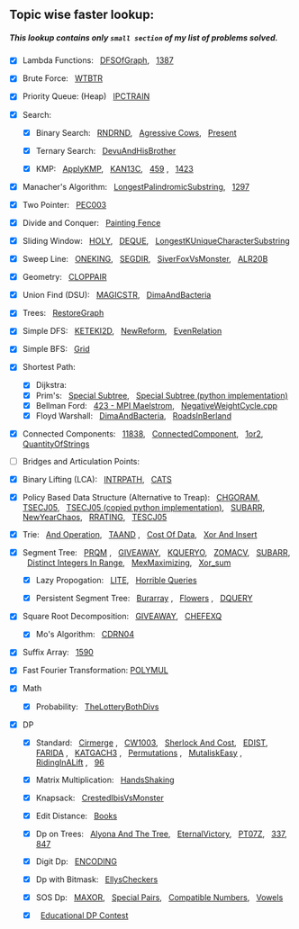## Topic wise faster lookup:
   ##### This lookup contains only ```small section``` of my list of problems solved.

- [x] Lambda Functions: &nbsp; [DFSOfGraph](https://github.com/harshraj22/problem_solving/blob/master/solution/geeksforgeeks/DFSOfGraph.cpp), &nbsp; [1387](https://github.com/harshraj22/problem_solving/blob/master/solution/leetcode/1387.cpp)

- [x] Brute Force: &nbsp; [WTBTR](https://github.com/harshraj22/problem_solving/blob/master/solution/codechef/WTBTR.cpp)

- [x] Priority Queue: (Heap) &nbsp; [IPCTRAIN](https://github.com/harshraj22/problem_solving/blob/master/solution/codechef/IPCTRAIN.cpp) 

- [x] Search: &nbsp;
	- [x] Binary Search: &nbsp; [RNDRND](https://github.com/harshraj22/problem_solving/blob/master/solution/codechef/RNDRND.cpp), &nbsp; [Agressive Cows](https://github.com/harshraj22/problem_solving/blob/master/solution/spoj/Aggressive_cows.cpp), &nbsp; [Present](https://github.com/harshraj22/problem_solving/blob/master/solution/codeforces/Present.cpp)

	- [x] Ternary Search: &nbsp; [DevuAndHisBrother](https://github.com/harshraj22/problem_solving/blob/master/solution/codeforces/DevuAndHisBrother.cpp)

	- [x] KMP: &nbsp; [ApplyKMP](https://github.com/harshraj22/problem_solving/blob/master/solution/HackerEarth_solutions/ApplyKMP.cpp), &nbsp; [KAN13C](https://github.com/harshraj22/problem_solving/blob/master/solution/codechef/KAN13C.cpp), &nbsp; [459](https://github.com/harshraj22/problem_solving/blob/master/solution/leetcode/459.cpp) , &nbsp; [1423](https://github.com/harshraj22/problem_solving/blob/master/solution/timus/1423.cpp)  
 

- [x] Manacher's Algorithm: &nbsp; [LongestPalindromicSubstring](https://github.com/harshraj22/problem_solving/blob/master/solution/interviewbit/LongestPalindromicSubstring.cpp), &nbsp; [1297](https://github.com/harshraj22/problem_solving/blob/master/solution/timus/1297.cpp)

- [x] Two Pointer: &nbsp; [PEC003](https://github.com/harshraj22/problem_solving/blob/master/solution/codechef/PEC003.cpp)

- [x] Divide and Conquer: &nbsp; [Painting Fence](https://github.com/harshraj22/problem_solving/blob/master/solution/codeforces/PaintingFence.cpp)

- [x] Sliding Window: &nbsp; [HOLY](https://github.com/harshraj22/problem_solving/blob/master/solution/codechef/HOLY.cpp), &nbsp; [DEQUE](https://github.com/harshraj22/problem_solving/blob/master/solution/hacker_rank/DEQUE.cpp), &nbsp; [LongestKUniqueCharacterSubstring](https://github.com/harshraj22/problem_solving/blob/master/solution/geeksforgeeks/LongestKUniqueCharacterSubstring.cpp)

- [x] Sweep Line: &nbsp; [ONEKING](https://github.com/harshraj22/problem_solving/blob/master/solution/codechef/ONEKING.cpp),  &nbsp; [SEGDIR](https://github.com/harshraj22/problem_solving/blob/master/solution/codechef/SEGDIR.cpp), &nbsp; [SiverFoxVsMonster](https://github.com/harshraj22/problem_solving/blob/master/solution/atcoder/SiverFoxVsMonster.cpp), &nbsp; [ALR20B](https://github.com/harshraj22/problem_solving/blob/master/solution/codechef/ALR20B.cpp)

- [x] Geometry: &nbsp; [CLOPPAIR](https://github.com/harshraj22/problem_solving/blob/master/solution/spoj/CLOPPAIR.cpp)

- [x] Union Find (DSU): &nbsp; [MAGICSTR](https://github.com/harshraj22/problem_solving/blob/master/solution/codechef/MAGICSTR.cpp), &nbsp; [DimaAndBacteria](https://github.com/harshraj22/problem_solving/blob/master/solution/codeforces/DimaAndBacteria.cpp)

- [x] Trees: &nbsp; [RestoreGraph](https://github.com/harshraj22/problem_solving/blob/master/solution/codeforces/RestoreGraph.cpp)

- [x] Simple DFS: &nbsp; [KETEKI2D](https://github.com/harshraj22/problem_solving/blob/master/solution/codechef/KETEKI2D.cpp), &nbsp; [NewReform](https://github.com/harshraj22/problem_solving/blob/master/solution/codeforces/NewReform.cpp),  &nbsp; [EvenRelation](https://github.com/harshraj22/problem_solving/blob/master/solution/atcoder/EvenRelation.cpp)

- [x] Simple BFS: &nbsp; [Grid](https://github.com/harshraj22/problem_solving/blob/master/solution/HackerEarth_solutions/Grid.cpp)

- [x] Shortest Path:
	- [x] Dijkstra: 
	- [x] Prim's: &nbsp; [Special Subtree](https://github.com/harshraj22/problem_solving/blob/master/solution/hacker_rank/SpecialSubtree.cpp), &nbsp; [Special Subtree (python implementation)](https://github.com/harshraj22/problem_solving/blob/master/solution/hacker_rank/SpecialSubtree.py)
	- [x] Bellman Ford: &nbsp; [423 - MPI Maelstrom](https://github.com/harshraj22/problem_solving/blob/master/solution/uva_solutions/423.cpp), &nbsp; [NegativeWeightCycle.cpp](https://github.com/harshraj22/problem_solving/blob/master/solution/geeksforgeeks/NegativeWeightCycle.cpp)
	- [x] Floyd Warshall: &nbsp; [DimaAndBacteria](https://github.com/harshraj22/problem_solving/blob/master/solution/codeforces/DimaAndBacteria.cpp), &nbsp; [RoadsInBerland](https://github.com/harshraj22/problem_solving/blob/master/solution/codeforces/RoadsInBerland.cpp)

- [x] Connected Components:  &nbsp; [11838](https://github.com/harshraj22/problem_solving/blob/master/solution/uva_solutions/11838.cpp), &nbsp; [ConnectedComponent](https://github.com/harshraj22/problem_solving/blob/master/solution/hacker_rank/ConnectedComponent.cpp), &nbsp; [1or2](https://github.com/harshraj22/problem_solving/blob/master/solution/atcoder/1or2.cpp), &nbsp; [QuantityOfStrings](https://github.com/harshraj22/problem_solving/blob/master/solution/codeforces/QuantityOfStrings.cpp)

- [ ] Bridges and Articulation Points: 

- [x] Binary Lifting (LCA): &nbsp; [INTRPATH](https://github.com/harshraj22/problem_solving/blob/master/solution/codechef/INTRPATH.cpp), &nbsp; [CATS](https://github.com/harshraj22/problem_solving/blob/master/solution/codechef/CATS.cpp)

- [x] Policy Based Data Structure (Alternative to Treap): &nbsp; [CHGORAM](https://github.com/harshraj22/problem_solving/blob/master/solution/codechef/CHGORAM.cpp), &nbsp; [TSECJ05](https://github.com/harshraj22/problem_solving/blob/master/solution/codechef/TSECJ05.cpp), &nbsp; [TSECJ05 (copied python implementation)](https://github.com/harshraj22/problem_solving/blob/master/solution/codechef/TSECJ05.py), &nbsp; [SUBARR](https://github.com/harshraj22/problem_solving/blob/master/solution/codechef/SUBARR.cpp), &nbsp; [NewYearChaos](https://github.com/harshraj22/problem_solving/blob/master/solution/hacker_rank/NewYearChaos.cpp), &nbsp; [RRATING](https://github.com/harshraj22/problem_solving/blob/master/solution/codechef/RRATING.cpp), &nbsp; [TESCJ05](https://github.com/harshraj22/problem_solving/blob/master/solution/codechef/TESCJ05.cpp)

- [x] Trie: &nbsp; [And Operation](https://github.com/harshraj22/problem_solving/blob/master/solution/codechef/And_operation.cpp), &nbsp; [TAAND](https://github.com/harshraj22/problem_solving/blob/master/solution/codechef/TAAND.cpp) , &nbsp; [Cost Of Data](https://github.com/harshraj22/problem_solving/blob/master/solution/HackerEarth_solutions/Cost_of_Data.cpp), &nbsp; [Xor And Insert](https://github.com/harshraj22/problem_solving/blob/master/solution/HackerEarth_solutions/Xor_and_Insert.cpp) 

- [x] Segment Tree: &nbsp; [PRQM](https://github.com/harshraj22/problem_solving/blob/master/solution/codechef/PRMQ.cpp) , &nbsp; [GIVEAWAY](https://github.com/harshraj22/problem_solving/blob/master/solution/spoj/GIVEAWAY.cpp), &nbsp; [KQUERYO](https://github.com/harshraj22/problem_solving/blob/master/solution/spoj/KQUERYO_merge_sort_tree.cpp), &nbsp; [ZOMACV](https://github.com/harshraj22/problem_solving/blob/master/solution/codechef/ZOMACV.cpp), &nbsp; [SUBARR](https://github.com/harshraj22/problem_solving/blob/master/solution/codechef/SUBARR.cpp), &nbsp; [Distinct Integers In Range](https://github.com/harshraj22/problem_solving/blob/master/solution/HackerEarth_solutions/Distinct_Integers_in_Range.cpp), &nbsp; [MexMaximizing](https://github.com/harshraj22/problem_solving/blob/master/solution/codeforces/MexMaximizing.cpp), &nbsp; [Xor_sum](https://github.com/harshraj22/problem_solving/blob/master/solution/HackerEarth_solutions/Xor_sum.cpp)

	- [x] Lazy Propogation: &nbsp; [LITE](https://github.com/harshraj22/problem_solving/blob/master/solution/spoj/LITE.cpp), &nbsp; [Horrible Queries](https://github.com/harshraj22/problem_solving/blob/master/solution/spoj/Horrible_queries.cpp)

	- [x] Persistent Segment Tree: &nbsp; [Burarray](https://github.com/harshraj22/problem_solving/blob/master/solution/codechef/BURARRAY.cpp) , &nbsp; [Flowers](https://github.com/harshraj22/problem_solving/blob/master/solution/atcoder/educational_dp_contest/Q.cpp) , &nbsp; [DQUERY](https://github.com/harshraj22/problem_solving/blob/master/solution/spoj/DQUERY.cpp)

- [x] Square Root Decomposition: &nbsp; [GIVEAWAY](https://github.com/harshraj22/problem_solving/blob/master/solution/spoj/[sqrt_decomp_method]GIVEAWAY.cpp), &nbsp; [CHEFEXQ](https://github.com/harshraj22/problem_solving/blob/master/solution/codechef/CHEFEXQ.cpp)

	- [x] Mo's Algorithm: &nbsp; [CDRN04](https://github.com/harshraj22/problem_solving/blob/master/solution/codechef/CDRN04.cpp)

- [x] Suffix Array: &nbsp; [1590](https://github.com/harshraj22/problem_solving/blob/master/solution/timus/1590\(using_suffix_array\).cpp)

- [x] Fast Fourier Transformation: [POLYMUL](https://github.com/harshraj22/problem_solving/blob/master/solution/spoj/POLYMUL.cpp)

- [x] Math
	- [x] Probability: &nbsp; [TheLotteryBothDivs](https://github.com/harshraj22/problem_solving/blob/master/solution/topcoder/TheLotteryBothDivs.cpp)

- [x] DP
	- [x] Standard: &nbsp; [Cirmerge](https://github.com/harshraj22/problem_solving/blob/master/solution/codechef/CIRMERGE.cpp) , &nbsp; [CW1003](https://github.com/harshraj22/problem_solving/blob/master/solution/codechef/CW1003.cpp), &nbsp; [Sherlock And Cost](https://github.com/harshraj22/problem_solving/blob/master/solution/hacker_rank/sherlock_and_cost.cpp), &nbsp; [EDIST](https://github.com/harshraj22/problem_solving/blob/master/solution/spoj/EDIST.cpp), &nbsp; [FARIDA](https://github.com/harshraj22/problem_solving/blob/master/solution/spoj/FARIDA.cpp) , &nbsp; [KATGACH3](https://github.com/harshraj22/problem_solving/blob/master/solution/spoj/LATGACH3.cpp) , &nbsp; [Permutations](https://github.com/harshraj22/problem_solving/blob/master/solution/spoj/Permutations.cpp) , &nbsp; [MutaliskEasy](https://github.com/harshraj22/problem_solving/blob/master/solution/topcoder/MutaliskEasy.cpp) , &nbsp; [RidingInALift](https://github.com/harshraj22/problem_solving/blob/master/solution/codeforces/RidingInALift.cpp) , &nbsp; [96](https://github.com/harshraj22/problem_solving/blob/master/solution/leetcode/96.cpp) 

	- [x] Matrix Multiplication: &nbsp; [HandsShaking](https://github.com/harshraj22/problem_solving/blob/master/solution/topcoder/HandsShaking.cpp)
	- [x] Knapsack: &nbsp; [CrestedIbisVsMonster](https://github.com/harshraj22/problem_solving/blob/master/solution/atcoder/CrestedIbisVsMonster.cpp)
	- [x] Edit Distance: &nbsp; [Books](https://github.com/harshraj22/problem_solving/blob/master/solution/topcoder/Books.cpp)
	- [x] Dp on Trees: &nbsp; [Alyona And The Tree](https://github.com/harshraj22/problem_solving/blob/master/solution/codeforces/Alyona_and_the_Tree.cpp),  &nbsp; [EternalVictory](https://github.com/harshraj22/problem_solving/blob/master/solution/codeforces/EternalVictory.cpp),  &nbsp; [PT07Z](https://github.com/harshraj22/problem_solving/blob/master/solution/spoj/PT07Z.cpp), &nbsp; [337](https://github.com/harshraj22/problem_solving/blob/master/solution/leetcode/337.cpp), &nbsp; [847](https://github.com/harshraj22/problem_solving/blob/master/solution/leetcode/contests/Weekly87/847.md)
	- [x] Digit Dp: &nbsp; [ENCODING](https://github.com/harshraj22/problem_solving/blob/master/solution/codechef/ENCODING.py) 
	- [x] Dp with Bitmask: &nbsp; [EllysCheckers](https://github.com/harshraj22/problem_solving/blob/master/solution/topcoder/EllysCheckers.cpp)
	- [x] SOS Dp: &nbsp; [MAXOR](https://github.com/harshraj22/problem_solving/blob/master/solution/codechef/MAXOR.cpp),  &nbsp; [Special Pairs](https://github.com/harshraj22/problem_solving/blob/master/solution/HackerEarth_solutions/Special_Pairs.cpp), &nbsp; [Compatible Numbers](https://github.com/harshraj22/problem_solving/blob/master/solution/codeforces/Compatible_Numbers.cpp), &nbsp; [Vowels](https://github.com/harshraj22/problem_solving/blob/master/solution/codeforces/Vowels.cpp)
	- [x] &nbsp; [Educational DP Contest](https://github.com/harshraj22/problem_solving/blob/master/solution/atcoder/educational_dp_contest)



